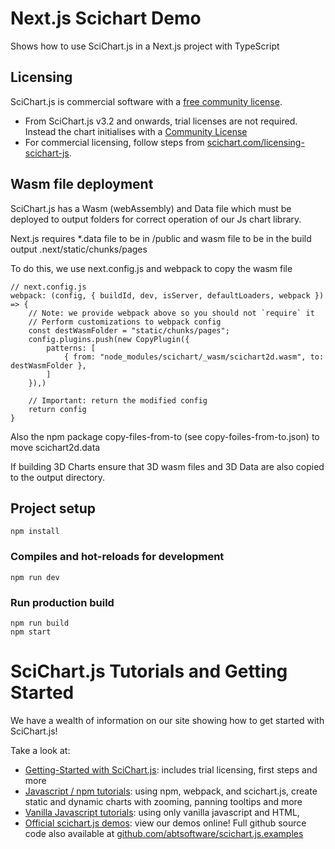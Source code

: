 # Next.js Scichart Demo

Shows how to use SciChart.js in a Next.js project with TypeScript

## Licensing

SciChart.js is commercial software with a [free community license](https://scichart.com/community-licensing).

- From SciChart.js v3.2 and onwards, trial licenses are not required. Instead the chart initialises with a [Community License](https://scichart.com/community-licensing)
- For commercial licensing, follow steps from [scichart.com/licensing-scichart-js](https://scichart.com/licensing-scichart-js).

## Wasm file deployment

SciChart.js has a Wasm (webAssembly) and Data file which must be deployed to output folders for correct operation of our Js chart library.

Next.js requires \*.data file to be in /public and wasm file to be in the build output .next/static/chunks/pages

To do this, we use next.config.js and webpack to copy the wasm file

```
// next.config.js
webpack: (config, { buildId, dev, isServer, defaultLoaders, webpack }) => {
    // Note: we provide webpack above so you should not `require` it
    // Perform customizations to webpack config
    const destWasmFolder = "static/chunks/pages";
    config.plugins.push(new CopyPlugin({
        patterns: [
            { from: "node_modules/scichart/_wasm/scichart2d.wasm", to: destWasmFolder },
        ]
    }),)

    // Important: return the modified config
    return config
}
```

Also the npm package copy-files-from-to (see copy-foiles-from-to.json) to move scichart2d.data

If building 3D Charts ensure that 3D wasm files and 3D Data are also copied to the output directory.

## Project setup

```
npm install
```

### Compiles and hot-reloads for development

```
npm run dev
```

### Run production build

```
npm run build
npm start
```

# SciChart.js Tutorials and Getting Started

We have a wealth of information on our site showing how to get started with SciChart.js!

Take a look at:

- [Getting-Started with SciChart.js](https://www.scichart.com/getting-started-scichart-js): includes trial licensing, first steps and more
- [Javascript / npm tutorials](https://www.scichart.com/documentation/js/current/Tutorial%2002%20-%20Adding%20Series%20and%20Data.html): using npm, webpack, and scichart.js, create static and dynamic charts with zooming, panning tooltips and more
- [Vanilla Javascript tutorials](https://www.scichart.com/documentation/js/current/Tutorial%2001%20-%20Including%20SciChart.js%20in%20an%20HTML%20Page.html): using only vanilla javascript and HTML,
- [Official scichart.js demos](https://demo.scichart.com): view our demos online! Full github source code also available at [github.com/abtsoftware/scichart.js.examples](https://github.com/abtsoftware/scichart.js.examples)
